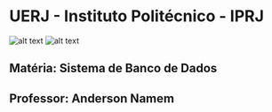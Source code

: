 # UERJ - Instituto Politécnico - IPRJ

![alt text](https://upload.wikimedia.org/wikipedia/pt/e/e2/Logo_uerj_cor.gif)
![alt text](https://upload.wikimedia.org/wikipedia/commons/9/9b/Logo-iprj.png)

## Matéria: Sistema de Banco de Dados
## Professor: Anderson Namem